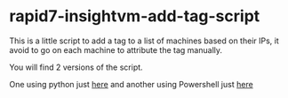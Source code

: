# rapid7-insightvm-add-tag-script
This is a little script to add a tag to a list of machines based on their IPs, it avoid to go on each machine to attribute the tag manually.  

You will find 2 versions of the script.  

One using python just [here](/Python/) and another using Powershell just [here](/Powershell/)
